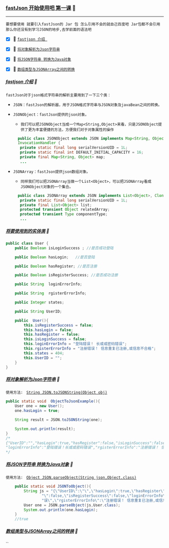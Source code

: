 ### [fastJson 开始使用吧 第一课](#top) :maple_leaf: <b id="top"></b> 

----
`要想要使用 就要引入fastJson的 Jar 包 怎么引用不会的就自己百度吧 Jar包都不会引用那么你还没有到学习JSON的地步,去学前面的语法吧`

- [x] :maple_leaf: [`fastjson 介绍 `](#introduce)
- [x] :maple_leaf: [`将对象解析为Json字符串`](#objectto)
- [x] :maple_leaf: [`将JSON字符串 转换为Java对象`](#hook)
- [x] :maple_leaf: [`数组类型与JSONArray之间的转换`](#array)


##### [fastjson 介绍](#introduce) :maple_leaf:
`fastJson对于json格式字符串的解析主要用到了一下三个类：`
* `JSON：fastJson的解析器，用于JSON格式字符串与JSON对象及javaBean之间的转换。`
* `JSONObject：fastJson提供的json对象。`
   * `我们可以把JSONObject当成一个Map<String,Object>来看，只是JSONObject提供了更为丰富便捷的方法，方便我们对于对象属性的操作`
   
   ```java
     public class JSONObject extends JSON implements Map<String, Object>, Cloneable, Serializable,
     InvocationHandler {
      private static final long serialVersionUID = 1L;
      private static final int DEFAULT_INITIAL_CAPACITY = 16;
      private final Map<String, Object> map;
      ...
   ```
  
* `JSONArray：fastJson提供json数组对象。`
   * `同样我们可以把JSONArray当做一个List<Object>，可以把JSONArray看成JSONObject对象的一个集合。`
   
   ```java
     public class JSONArray extends JSON implements List<Object>, Cloneable, RandomAccess, Serializable {
      private static final long serialVersionUID = 1L;
      private final List<Object> list;
      protected transient Object relatedArray;
      protected transient Type componentType;
      ...
   ```
   
##### [将要使用到的实体类](#top) :maple_leaf:
```java
public class User {
    public Boolean isLoginSuccess ; //是否成功登陆

    public Boolean hasLogin;   //是否登陆

    public Boolean hasRegister; //是否注册

    public Boolean isRegisterSuccess; //是否成功注册

    public String  loginErrorInfo;

    public String  rgisterErrorInfo;

    public Integer states;

    public String UserID;

    public  User(){
        this.isRegisterSuccess = false;
        this.hasLogin = false;
        this.hasRegister = false;
        this.isLoginSuccess = false;
        this.loginErrorInfo = "登陆错误！ 长或或密码错误";
        this.rgisterErrorInfo = "注册错误！ 信息重复已注册,或信息不合格";
        this.states = 404;
        this.UserID = "";
    }
}  
```
##### [将对象解析为Json字符串](#top)  :maple_leaf: <b id="objectto"></b> 
`使用方法: ` [`String JSON.toJSONString(Object obj)`](#top)

```java
public static void  ObjectToJsonExample(){
    User one = new User();
    one.hasLogin = true;

    String result = JSON.toJSONString(one);

    System.out.println(result);
}
/*
{"UserID":"","hasLogin":true,"hasRegister":false,"isLoginSuccess":false,"isRegisterSuccess":false,
"loginErrorInfo":"登陆错误！长或或密码错误","rgisterErrorInfo":"注册错误！ 信息重复已注册,或信息不合格","states":404}
*/
```

##### [将JSON字符串 转换为Java对象](#top)  :maple_leaf: <b id="hook"></b> 
`使用方法: ` [`Object JSON.parseObject(String json,Object.class)`](#top)
```java
    public static void JSONToObject(){
        String js = "{\"UserID\":\"\",\"hasLogin\":true,\"hasRegister\":false,\"isLoginSuccess" +
                "\":false,\"isRegisterSuccess\":false,\"loginErrorInfo\":\"登陆错误！ 长或或密码错" +
                "误\",\"rgisterErrorInfo\":\"注册错误！ 信息重复已注册,或信息不合格\",\"states\":404}\n";
        User one = JSON.parseObject(js,User.class);
        System.out.println(one.hasLogin);
    }
    //true
```

##### [数组类型与JSONArray之间的转换](#top)  :maple_leaf: <b id="array"></b> 
``
